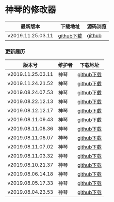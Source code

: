 # 神琴的修改器

| 最新版本 | 下载地址 | 源码浏览 |
| -- | -- | -- |
| v2019.11.25.03.11 | [github下载](https://github.com/NTS2R/nts2r_evo_editor/releases/tag/v2019.11.25.03.11) | [github](https://github.com/NTS2R/nts2r_evo_editor) |

### 更新履历

| 版本号 | 维护者 | 下载地址 |
| -- | -- | -- |
| v2019.11.25.03.11 | 神琴 | [github下载](https://github.com/NTS2R/nts2r_evo_editor/releases/tag/v2019.11.25.03.11)|
| v2019.11.24.21.52 | 神琴 | [github下载](https://github.com/NTS2R/nts2r_evo_editor/releases/tag/v2019.11.24.21.52)|
| v2019.08.24.07.53 | 神琴 | [github下载](https://github.com/NTS2R/nts2r_evo_editor/releases/tag/v2019.08.24.07.53)|
| v2019.08.22.12.13 | 神琴 | [github下载](https://github.com/NTS2R/nts2r_evo_editor/releases/tag/v2019.08.22.12.13)|
| v2019.08.12.12.17 | 神琴 | [github下载](https://github.com/NTS2R/nts2r_evo_editor/releases/tag/v2019.08.12.12.17)|
| v2019.08.11.09.43 | 神琴 | [github下载](https://github.com/NTS2R/nts2r_evo_editor/releases/tag/v2019.08.11.09.43)|
| v2019.08.11.08.36 | 神琴 | [github下载](https://github.com/NTS2R/nts2r_evo_editor/releases/tag/v2019.08.11.08.36)|
| v2019.08.11.08.07 | 神琴 | [github下载](https://github.com/NTS2R/nts2r_evo_editor/releases/tag/v2019.08.11.08.07)|
| v2019.08.11.07.02 | 神琴 | [github下载](https://github.com/NTS2R/nts2r_evo_editor/releases/tag/v2019.08.11.07.02)|
| v2019.08.11.03.32 | 神琴 | [github下载](https://github.com/NTS2R/nts2r_evo_editor/releases/tag/v2019.08.11.03.32)|
| v2019.08.10.21.37 | 神琴 | [github下载](https://github.com/NTS2R/nts2r_evo_editor/releases/tag/v2019.08.10.21.37)|
| v2019.08.06.14.18 | 神琴 | [github下载](https://github.com/NTS2R/nts2r_evo_editor/releases/tag/v2019.08.06.14.18)|
| v2019.08.05.17.33 | 神琴 | [github下载](https://github.com/NTS2R/nts2r_evo_editor/releases/tag/v2019.08.05.17.33)|
| v2019.08.04.23.53 | 神琴 | [github下载](https://github.com/NTS2R/nts2r_evo_editor/releases/tag/v2019.08.04.23.53)|